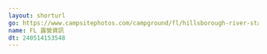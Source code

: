 ```yaml
---
layout: shorturl
go: https://www.campsitephotos.com/campground/fl/hillsborough-river-state-park/
name: FL 露營資訊
dt: 240514153548
---
```

